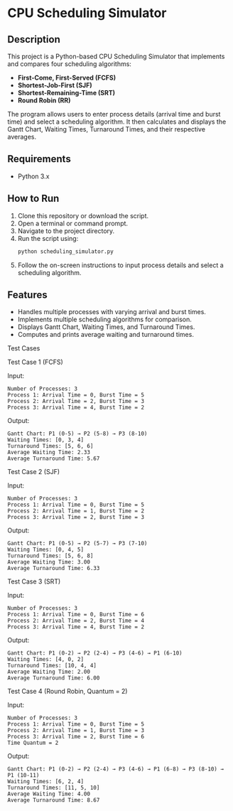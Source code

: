 # CPU Scheduling Simulator

## Description
This project is a Python-based CPU Scheduling Simulator that implements and compares four scheduling algorithms:
- **First-Come, First-Served (FCFS)**
- **Shortest-Job-First (SJF)**
- **Shortest-Remaining-Time (SRT)**
- **Round Robin (RR)**

The program allows users to enter process details (arrival time and burst time) and select a scheduling algorithm. It then calculates and displays the Gantt Chart, Waiting Times, Turnaround Times, and their respective averages.

## Requirements
- Python 3.x

## How to Run
1. Clone this repository or download the script.
2. Open a terminal or command prompt.
3. Navigate to the project directory.
4. Run the script using:
   ```sh
   python scheduling_simulator.py
   ```
5. Follow the on-screen instructions to input process details and select a scheduling algorithm.

## Features
- Handles multiple processes with varying arrival and burst times.
- Implements multiple scheduling algorithms for comparison.
- Displays Gantt Chart, Waiting Times, and Turnaround Times.
- Computes and prints average waiting and turnaround times.

Test Cases

Test Case 1 (FCFS)

Input:
```
Number of Processes: 3
Process 1: Arrival Time = 0, Burst Time = 5
Process 2: Arrival Time = 2, Burst Time = 3
Process 3: Arrival Time = 4, Burst Time = 2
```
Output:
```
Gantt Chart: P1 (0-5) → P2 (5-8) → P3 (8-10)
Waiting Times: [0, 3, 4]
Turnaround Times: [5, 6, 6]
Average Waiting Time: 2.33
Average Turnaround Time: 5.67
```
Test Case 2 (SJF)

Input:
```
Number of Processes: 3
Process 1: Arrival Time = 0, Burst Time = 5
Process 2: Arrival Time = 1, Burst Time = 2
Process 3: Arrival Time = 2, Burst Time = 3
```
Output:
```
Gantt Chart: P1 (0-5) → P2 (5-7) → P3 (7-10)
Waiting Times: [0, 4, 5]
Turnaround Times: [5, 6, 8]
Average Waiting Time: 3.00
Average Turnaround Time: 6.33
```
Test Case 3 (SRT)

Input:
```
Number of Processes: 3
Process 1: Arrival Time = 0, Burst Time = 6
Process 2: Arrival Time = 2, Burst Time = 4
Process 3: Arrival Time = 4, Burst Time = 2
```
Output:
```
Gantt Chart: P1 (0-2) → P2 (2-4) → P3 (4-6) → P1 (6-10)
Waiting Times: [4, 0, 2]
Turnaround Times: [10, 4, 4]
Average Waiting Time: 2.00
Average Turnaround Time: 6.00
```
Test Case 4 (Round Robin, Quantum = 2)

Input:
```
Number of Processes: 3
Process 1: Arrival Time = 0, Burst Time = 5
Process 2: Arrival Time = 1, Burst Time = 3
Process 3: Arrival Time = 2, Burst Time = 6
Time Quantum = 2
```
Output:
```
Gantt Chart: P1 (0-2) → P2 (2-4) → P3 (4-6) → P1 (6-8) → P3 (8-10) → P1 (10-11)
Waiting Times: [6, 2, 4]
Turnaround Times: [11, 5, 10]
Average Waiting Time: 4.00
Average Turnaround Time: 8.67
```
